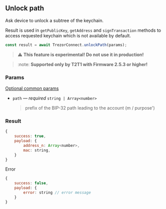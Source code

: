 ## Unlock path

Ask device to unlock a subtree of the keychain.

Result is used in `getPublicKey`, `getAddress` and `signTransaction` methods to access requested keychain which is not available by default.

```javascript
const result = await TrezorConnect.unlockPath(params);
```

> :warning: **This feature is experimental! Do not use it in production!**

> :note: **Supported only by T2T1 with Firmware 2.5.3 or higher!**

### Params

[Optional common params](commonParams.md)

-   `path` — _required_ `string | Array<number>`
    > prefix of the BIP-32 path leading to the account (m / purpose')

### Result

```javascript
{
    success: true,
    payload: {
        address_n: Array<number>,
        mac: string,
    }
}

```

Error

```javascript
{
    success: false,
    payload: {
        error: string // error message
    }
}
```
